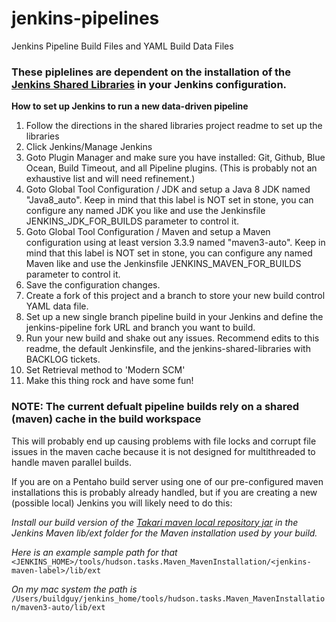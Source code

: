 # jenkins-pipelines
Jenkins Pipeline Build Files and YAML Build Data Files

### These piplelines are dependent on the installation of the [Jenkins Shared Libraries](https://github.com/pentaho/jenkins-shared-libraries) in your Jenkins configuration.

**How to set up Jenkins to run a new data-driven pipeline**
1. Follow the directions in the shared libraries project readme to set up the libraries
2. Click Jenkins/Manage Jenkins
3. Goto Plugin Manager and make sure you have installed: Git, Github, Blue Ocean, Build Timeout, and all Pipeline plugins. (This is probably not an exhaustive list and will need refinement.)
4. Goto Global Tool Configuration / JDK and setup a Java 8 JDK named "Java8_auto". Keep in mind that this label is NOT set in stone, you can configure any named JDK you like and use the Jenkinsfile JENKINS_JDK_FOR_BUILDS parameter to control it.
5. Goto Global Tool Configuration / Maven and setup a Maven configuration using at least version 3.3.9 named "maven3-auto". Keep in mind that this label is NOT set in stone, you can configure any named Maven like and use the Jenkinsfile JENKINS_MAVEN_FOR_BUILDS parameter to control it.
6. Save the configuration changes.
7. Create a fork of this project and a branch to store your new build control YAML data file. 
8. Set up a new single branch pipeline build in your Jenkins and define the jenkins-pipeline fork URL and branch you want to build.
9. Run your new build and shake out any issues. Recommend edits to this readme, the default Jenkinsfile, and the jenkins-shared-libraries with BACKLOG tickets.
10. Set Retrieval method to 'Modern SCM'
11. Make this thing rock and have some fun!


### NOTE: The current defualt pipeline builds rely on a shared (maven) cache in the build workspace
This will probably end up causing problems with file locks and corrupt file issues in the maven cache because it is not designed for multithreaded to handle maven parallel builds.

If you are on a Pentaho build server using one of our pre-configured maven installations this is probably already handled, but if you are creating a new (possible local) Jenkins you will likely need to do this:

*Install our build version of the [Takari maven local repository jar](http://nexus.pentaho.org/content/groups/omni/org/hitachi/aether/takari-local-repository/0.12.0/takari-local-repository-0.12.0.jar) in the Jenkins Maven lib/ext folder for the Maven installation used by your build.* 

*Here is an example sample path for that* 
`<JENKINS_HOME>/tools/hudson.tasks.Maven_MavenInstallation/<jenkins-maven-label>/lib/ext`

*On my mac system the path is*
`/Users/buildguy/jenkins_home/tools/hudson.tasks.Maven_MavenInstallation/maven3-auto/lib/ext`
